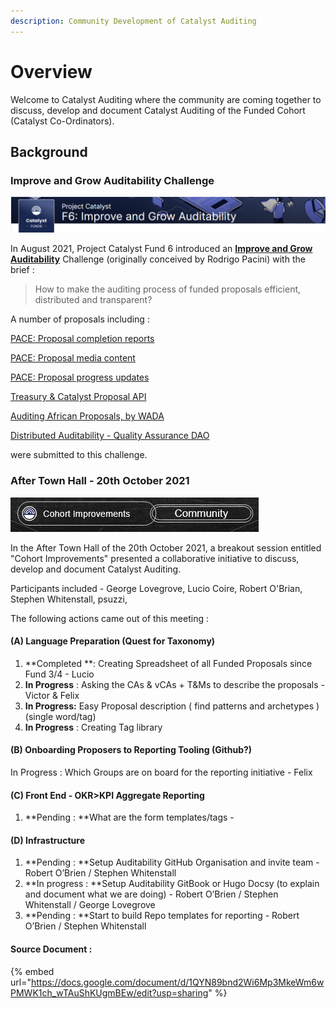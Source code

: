 ```yaml
---
description: Community Development of Catalyst Auditing
---
```


# Overview

Welcome to Catalyst Auditing where the community are coming together to discuss, develop and document Catalyst Auditing of the Funded Cohort (Catalyst Co-Ordinators).

## Background

### Improve and Grow Auditability Challenge

![](<.gitbook/assets/2021-10-26 (13).png>)

In August 2021, Project Catalyst Fund 6 introduced an [**Improve and Grow Auditability**](https://cardano.ideascale.com/a/campaign-home/26119) Challenge (originally conceived by Rodrigo Pacini) with the brief :

> How to make the auditing process of funded proposals efficient, distributed and transparent?



A number of proposals including : &#x20;

[PACE: Proposal completion reports](https://cardano.ideascale.com/a/dtd/PACE-Proposal-completion-reports/367498-48088)&#x20;

[PACE: Proposal media content ](./#background)

[PACE: Proposal progress updates](https://cardano.ideascale.com/a/dtd/PACE-Proposal-progress-updates/367266-48088)&#x20;

[Treasury & Catalyst Proposal API ](https://cardano.ideascale.com/a/dtd/Treasury-Catalyst-Proposal-API/366965-48088)

[Auditing African Proposals, by WADA](https://cardano.ideascale.com/a/dtd/Auditing-African-Proposals-by-WADA/366865-48088)

[Distributed Auditability - Quality Assurance DAO](https://cardano.ideascale.com/a/dtd/Distributed-Auditability/366707-48088)

were submitted to this challenge.

### After Town Hall - 20th October 2021

![Cohort Improvements - Community ](<.gitbook/assets/2021-10-26 (14).png>)

In the After Town Hall of the 20th October 2021, a breakout session entitled "Cohort Improvements" presented a collaborative initiative to discuss, develop and document Catalyst Auditing.

Participants included - George Lovegrove, Lucio Coire, Robert O'Brian, Stephen Whitenstall, psuzzi,&#x20;

The following actions came out of this meeting :

#### (A) Language Preparation (Quest for Taxonomy) <a href="docs-internal-guid-1cfd680d-7fff-fd81-7678-dcc4c22463c3" id="docs-internal-guid-1cfd680d-7fff-fd81-7678-dcc4c22463c3"></a>

1. **Completed **: Creating Spreadsheet of all Funded Proposals since Fund 3/4 - Lucio
2. **In Progress** : Asking the CAs & vCAs + T\&Ms to describe the proposals - Victor & Felix
3. **In Progress:** Easy Proposal description ( find patterns and archetypes ) (single word/tag)
4. **In Progress** : Creating Tag library

#### (B) Onboarding Proposers to Reporting Tooling (Github?)

In Progress : Which Groups are on board for the reporting initiative - Felix

#### (C) Front End - OKR>KPI Aggregate Reporting

1. **Pending : **What are the form templates/tags -&#x20;

#### (D) Infrastructure

1. **Pending : **Setup Auditability GitHub Organisation and invite team - Robert O’Brien / Stephen Whitenstall&#x20;
2. **In progress : **Setup Auditability GitBook or Hugo Docsy (to explain and document what we are doing) - Robert O’Brien / Stephen Whitenstall / George Lovegrove
3. **Pending : **Start to build Repo templates for reporting - Robert O’Brien / Stephen Whitenstall&#x20;

#### Source Document :

{% embed url="https://docs.google.com/document/d/1QYN89bnd2Wi6Mp3MkeWm6wPMWK1ch_wTAuShKUgmBEw/edit?usp=sharing" %}
